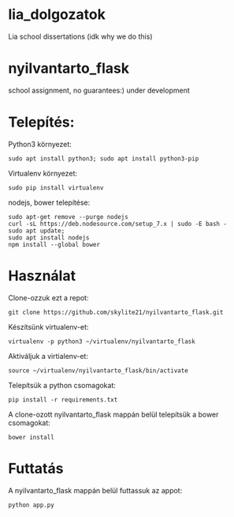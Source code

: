 # lia_dolgozatok
Lia school dissertations (idk why we do this)


# nyilvantarto_flask
school assignment, no guarantees:) under development

# Telepítés:
Python3 környezet:
````
sudo apt install python3; sudo apt install python3-pip
````
Virtualenv környezet:
````
sudo pip install virtualenv
````
nodejs, bower telepítése:

````
sudo apt-get remove --purge nodejs
curl -sL https://deb.nodesource.com/setup_7.x | sudo -E bash -
sudo apt update; 
sudo apt install nodejs
npm install --global bower
````


# Használat
Clone-ozzuk ezt a repot:
````
git clone https://github.com/skylite21/nyilvantarto_flask.git
````
Készítsünk virtualenv-et:
````
virtualenv -p python3 ~/virtualenv/nyilvantarto_flask
````
Aktiváljuk a virtialenv-et:
````
source ~/virtualenv/nyilvantarto_flask/bin/activate
````
Telepítsük a python csomagokat:
````
pip install -r requirements.txt
````

A clone-ozott nyilvantarto_flask mappán belül telepítsük a bower csomagokat:
````
bower install
````

# Futtatás
A nyilvantarto_flask mappán belül futtassuk az appot:
````
python app.py
````




